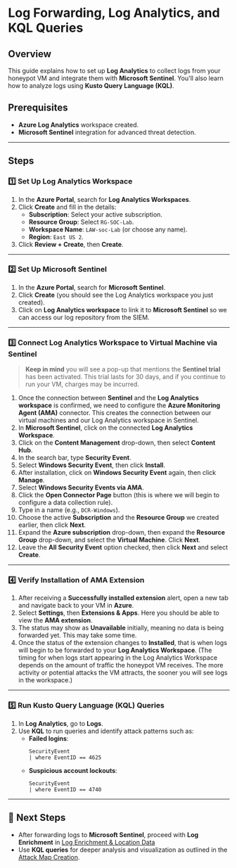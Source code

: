 # Log Forwarding, Log Analytics, and KQL Queries

## Overview
This guide explains how to set up **Log Analytics** to collect logs from your honeypot VM and integrate them with **Microsoft Sentinel**. You'll also learn how to analyze logs using **Kusto Query Language (KQL)**.

## Prerequisites
- **Azure Log Analytics** workspace created.
- **Microsoft Sentinel** integration for advanced threat detection.

---

## Steps

### 1️⃣ Set Up Log Analytics Workspace
1. In the **Azure Portal**, search for **Log Analytics Workspaces**.
2. Click **Create** and fill in the details:
   - **Subscription**: Select your active subscription.
   - **Resource Group**: Select `RG-SOC-Lab`.
   - **Workspace Name**: `LAW-soc-Lab` (or choose any name).
   - **Region**: `East US 2`.
3. Click **Review + Create**, then **Create**.

---

### 2️⃣ Set Up Microsoft Sentinel
1. In the **Azure Portal**, search for **Microsoft Sentinel**.
2. Click **Create** (you should see the Log Analytics workspace you just created).
3. Click on **Log Analytics workspace** to link it to **Microsoft Sentinel** so we can access our log repository from the SIEM.

---

### 3️⃣ Connect Log Analytics Workspace to Virtual Machine via Sentinel
> **Keep in mind** you will see a pop-up that mentions the **Sentinel trial** has been activated. This trial lasts for 30 days, and if you continue to run your VM, charges may be incurred.

1. Once the connection between **Sentinel** and the **Log Analytics workspace** is confirmed, we need to configure the **Azure Monitoring Agent (AMA)** connector. This creates the connection between our virtual machines and our Log Analytics workspace in Sentinel.
2. In **Microsoft Sentinel**, click on the connected **Log Analytics Workspace**.
3. Click on the **Content Management** drop-down, then select **Content Hub**.
4. In the search bar, type **Security Event**.
5. Select **Windows Security Event**, then click **Install**.
6. After installation, click on **Windows Security Event** again, then click **Manage**.
7. Select **Windows Security Events via AMA**.
8. Click the **Open Connector Page** button (this is where we will begin to configure a data collection rule).
9. Type in a name (e.g., `DCR-Windows`).
10. Choose the active **Subscription** and the **Resource Group** we created earlier, then click **Next**.
11. Expand the **Azure subscription** drop-down, then expand the **Resource Group** drop-down, and select the **Virtual Machine**. Click **Next**.
12. Leave the **All Security Event** option checked, then click **Next** and select **Create**.

---

### 4️⃣ Verify Installation of AMA Extension
1. After receiving a **Successfully installed extension** alert, open a new tab and navigate back to your VM in **Azure**.
2. Select **Settings**, then **Extensions & Apps**. Here you should be able to view the **AMA extension**.
3. The status may show as **Unavailable** initially, meaning no data is being forwarded yet. This may take some time.
4. Once the status of the extension changes to **Installed**, that is when logs will begin to be forwarded to your **Log Analytics Workspace**. (The timing for when logs start appearing in the Log Analytics Workspace depends on the amount of traffic the honeypot VM receives. The more activity or potential attacks the VM attracts, the sooner you will see logs in the workspace.)

---

### 5️⃣ Run Kusto Query Language (KQL) Queries
1. In **Log Analytics**, go to **Logs**.
2. Use **KQL** to run queries and identify attack patterns such as:
   - **Failed logins**:
     ```kql
     SecurityEvent
     | where EventID == 4625
     ```
   - **Suspicious account lockouts**:
     ```kql
     SecurityEvent
     | where EventID == 4740
     ```

---

## 🎯 Next Steps
- After forwarding logs to **Microsoft Sentinel**, proceed with **Log Enrichment** in [Log Enrichment & Location Data](setup/log-enrichment-location-data.md)
- Use **KQL queries** for deeper analysis and visualization as outlined in the [Attack Map Creation](setup/attack-map-creation.md).
